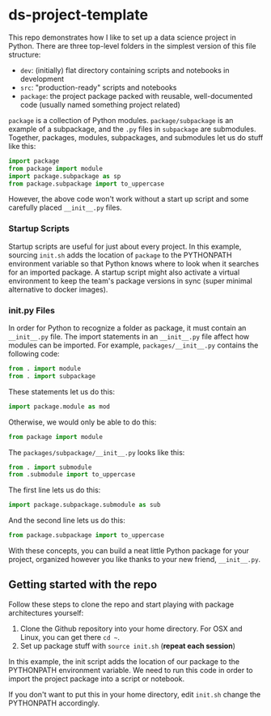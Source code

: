 # ds-project-template

This repo demonstrates how I like to set up a data science project in Python. There are three top-level folders in the simplest version of this file structure:
- `dev`: (initially) flat directory containing scripts and notebooks in development
- `src`: "production-ready" scripts and notebooks
- `package`: the project package packed with reusable, well-documented code (usually named something project related)

`package` is a collection of Python modules. `package/subpackage` is an example of a subpackage, and the `.py` files in `subpackage` are submodules. Together, packages, modules, subpackages, and submodules let us do stuff like this:

```python
import package
from package import module
import package.subpackage as sp
from package.subpackage import to_uppercase
```

However, the above code won't work without a start up script and some carefully placed `__init__.py` files. 

### Startup Scripts
Startup scripts are useful for just about every project. In this example, sourcing `init.sh` adds the location of `package` to the PYTHONPATH environment variable so that Python knows where to look when it searches for an imported package. A startup script might also activate a virtual environment to keep the team's package versions in sync (super minimal alternative to docker images). 

### __init__.py Files

In order for Python to recognize a folder as package, it must contain an `__init__.py` file. The import statements in an `__init__.py` file affect how modules can be imported. For example, `packages/__init__.py` contains the following code:
```python
from . import module
from . import subpackage
```
These statements let us do this:
```python
import package.module as mod
```
Otherwise, we would only be able to do this:
```python
from package import module
```

The `packages/subpackage/__init__.py` looks like this:
```python
from . import submodule
from .submodule import to_uppercase
```
The first line lets us do this:
```python
import package.subpackage.submodule as sub
```
And the second line lets us do this:
```python
from package.subpackage import to_uppercase
```

With these concepts, you can build a neat little Python package for your project, organized however you like thanks to your new friend, `__init__.py`.


## Getting started with the repo
Follow these steps to clone the repo and start playing with package architectures yourself:

1. Clone the Github repository into your home directory. For OSX and Linux, you can get there `cd ~`.
2. Set up package stuff with `source init.sh` (**repeat each session**)

In this example, the init script adds the location of our package to the PYTHONPATH environment variable. We need to run this code in order to import the project package into a script or notebook. 

If you don't want to put this in your home directory, edit `init.sh` change the PYTHONPATH accordingly.
